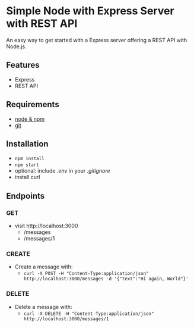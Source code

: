 # Simple Node with Express Server with REST API

An easy way to get started with a Express server offering a REST API with Node.js.

## Features

- Express
- REST API

## Requirements

- [node & npm](https://nodejs.org/en/)
- [git](https://www.robinwieruch.de/git-essential-commands/)

## Installation

- `npm install`
- `npm start`
- optional: include _.env_ in your _.gitignore_
- install curl

##  Endpoints


### GET

- visit http://localhost:3000
  - /messages
  - /messages/1


### CREATE

- Create a message with:
  - `curl -X POST -H "Content-Type:application/json" http://localhost:3000/messages -d '{"text":"Hi again, World"}'`

### DELETE

- Delete a message with:
  - `curl -X DELETE -H "Content-Type:application/json" http://localhost:3000/messages/1`
